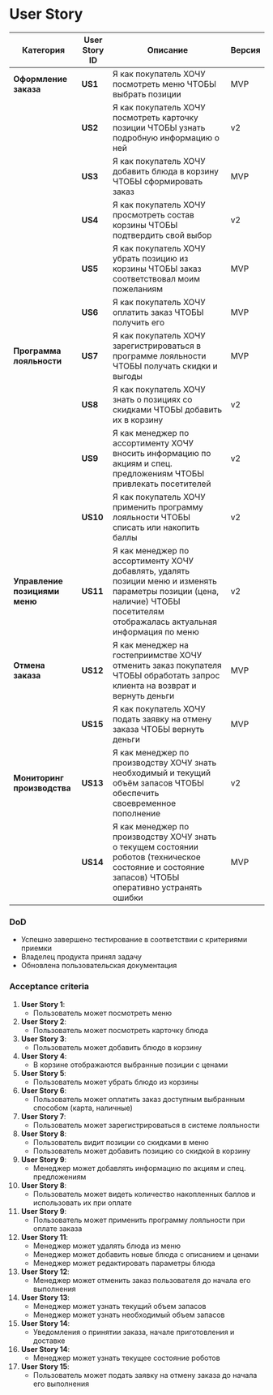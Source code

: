 # User Story

| Категория                 | User Story ID  | Описание                                                                                     | Версия  |
|---------------------------|----------------|-----------------------------------------------------------------------------------------------|---------|
| **Оформление заказа**      | **US1**        | Я как покупатель ХОЧУ посмотреть меню ЧТОБЫ выбрать позиции                                   | MVP     |
|                           | **US2**        | Я как покупатель ХОЧУ посмотреть карточку позиции ЧТОБЫ узнать подробную информацию о ней     | v2      |
|                           | **US3**        | Я как покупатель ХОЧУ добавить блюда в корзину ЧТОБЫ сформировать заказ                       | MVP     |
|                           | **US4**        | Я как покупатель ХОЧУ просмотреть состав корзины ЧТОБЫ подтвердить свой выбор                 | v2      |
|                           | **US5**        | Я как покупатель ХОЧУ убрать позицию из корзины ЧТОБЫ заказ соответствовал моим пожеланиям    | MVP     |
|                           | **US6**        | Я как покупатель ХОЧУ оплатить заказ ЧТОБЫ получить его                                       | MVP     |
| **Программа лояльности**   | **US7**        | Я как покупатель ХОЧУ зарегистрироваться в программе лояльности ЧТОБЫ получать скидки и выгоды| MVP     |
|                           | **US8**        | Я как покупатель ХОЧУ знать о позициях со скидками ЧТОБЫ добавить их в корзину                | v2      |
|                           | **US9**        | Я как менеджер по ассортименту ХОЧУ вносить информацию по акциям и спец. предложениям ЧТОБЫ привлекать посетителей | v2      |
|                           | **US10**       | Я как покупатель ХОЧУ применить программу лояльности ЧТОБЫ списать или накопить баллы         | v2      |
| **Управление позициями меню**| **US11**     | Я как менеджер по ассортименту ХОЧУ добавлять, удалять позиции меню и изменять параметры позиции (цена, наличие) ЧТОБЫ посетителям отображалась актуальная информация по меню | v2      |
| **Отмена заказа**          | **US12**       | Я как менеджер на гостеприимстве ХОЧУ отменить заказ покупателя ЧТОБЫ обработать запрос клиента на возврат и вернуть деньги | MVP     |
|                           | **US15**       | Я как покупатель ХОЧУ подать заявку на отмену заказа ЧТОБЫ вернуть деньги                     | MVP     |
| **Мониторинг производства**| **US13**       | Я как менеджер по производству ХОЧУ знать необходимый и текущий объём запасов ЧТОБЫ обеспечить своевременное пополнение | v2      |
|                           | **US14**       | Я как менеджер по производству ХОЧУ знать о текущем состоянии роботов (техническое состояние и состояние запасов) ЧТОБЫ оперативно устранять ошибки | MVP     |


### DoD

- Успешно завершено тестирование в соответствии с критериями приемки
- Владелец продукта принял задачу
- Обновлена пользовательская документация

### Acceptance criteria

1. **User Story 1**:
    - Пользователь может посмотреть меню
2. **User Story 2**:
    - Пользователь может посмотреть карточку блюда
3. **User Story 3**:
    - Пользователь может добавить блюдо в корзину
4. **User Story 4**:
    - В корзине отображаются выбранные позиции с ценами
5. **User Story 5**:
    - Пользователь может убрать блюдо из корзины
6. **User Story 6**:
    - Пользователь может оплатить заказ доступным выбранным способом (карта, наличные)
7. **User Story 7**:
    - Пользователь может зарегистрироваться в системе лояльности
8. **User Story 8**:
    - Пользователь видит позиции со скидками в меню
    - Пользователь может добавить позицию со скидкой в корзину
9. **User Story 9**:
    - Менеджер может добавлять информацию по акциям и спец. предложениям
10. **User Story 8**:
    - Пользователь может видеть количество накопленных баллов и использовать их при оплате
11. **User Story 9**:
    - Пользователь может применить программу лояльности при оплате заказа
12. **User Story 11**:
    - Менеджер может удалять блюда из меню
    - Менеджер может добавить новые блюда с описанием и ценами
    - Менеджер может редактировать параметры блюда
13. **User Story 12**:
    - Менеджер может отменить заказ пользователя до начала его выполнения
14. **User Story 13**:
    - Менеджер может узнать текущий объем запасов
    - Менеджер может узнать необходимый объем запасов
15. **User Story 14**:
    - Уведомления о принятии заказа, начале приготовления и доставке
16. **User Story 14**:
    - Менеджер может узнать текущее состояние роботов
17. **User Story 15**:
    - Пользователь может подать заявку на отмену заказа до начала его выполнения
